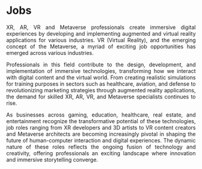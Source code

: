 # Jobs

<p align="justify">XR, AR, VR and Metaverse professionals create immersive digital experiences by developing and implementing augmented and virtual reality applications for various industries. VR (Virtual Reality), and the emerging concept of the Metaverse, a myriad of exciting job opportunities has emerged across various industries. </p>
<p align="justify"> Professionals in this field contribute to the design, development, and implementation of immersive technologies, transforming how we interact with digital content and the virtual world. From creating realistic simulations for training purposes in sectors such as healthcare, aviation, and defense to revolutionizing marketing strategies through augmented reality applications, the demand for skilled XR, AR, VR, and Metaverse specialists continues to rise. </p>
<p align="justify"> As businesses across gaming, education, healthcare, real estate, and entertainment recognize the transformative potential of these technologies, job roles ranging from XR developers and 3D artists to VR content creators and Metaverse architects are becoming increasingly pivotal in shaping the future of human-computer interaction and digital experiences. The dynamic nature of these roles reflects the ongoing fusion of technology and creativity, offering professionals an exciting landscape where innovation and immersive storytelling converge.</p>
